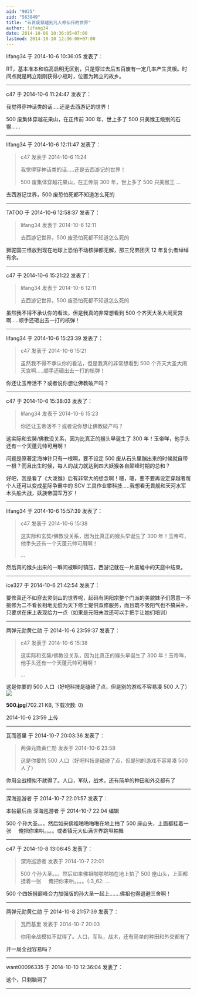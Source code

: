 ```yaml
---
aid: "9025"
zid: "563849"
title: "五百废穿越到凡人修仙传的世界"
author: lifang34
date: 2014-10-06 10:36:05+07:00
lastmod: 2014-10-10 12:36:00+07:00
---
```


lifang34 于 2014-10-6 10:36:05 发表了：

RT，基本准本和临高启明无区别，只是穿过去后五百废有一定几率产生灵根。时间点就是韩立刚刚获得小瓶时，位置为韩立的故乡。

---

c47 于 2014-10-6 11:24:47 发表了：

我觉得穿神话类的话.....还是去西游记的世界！

500 废集体穿越花果山，在正传前 300 年，世上多了 500 只美猴王级别的石猴......

---

lifang34 于 2014-10-6 12:11:47 发表了：

> c47 发表于 2014-10-6 11:24
>
> 我觉得穿神话类的话.....还是去西游记的世界！
>
> 500 废集体穿越花果山，在正传前 300 年，世上多了 500 只美猴王 ...

去西游记世界，500 废恐怕死都不知道怎么死的

---

TATOO 于 2014-10-6 12:58:37 发表了：

> lifang34 发表于 2014-10-6 12:11
>
> 去西游记世界，500 废恐怕死都不知道怎么死的

狮驼国三怪放到现在地球上恐怕不动核弹都无解，那三兄弟团灭 12 年复仇者绰绰有余。

---

c47 于 2014-10-6 15:21:22 发表了：

> lifang34 发表于 2014-10-6 12:11
>
> 去西游记世界，500 废恐怕死都不知道怎么死的

虽然我不得不承认你的看法，但是我真的非常想看到 500 个齐天大圣大闹天宫啊.....顺手还砸出去一打的核弹！

---

lifang34 于 2014-10-6 15:23:39 发表了：

> c47 发表于 2014-10-6 15:21
>
> 虽然我不得不承认你的看法，但是我真的非常想看到 500 个齐天大圣大闹天宫啊.....顺手还砸出去一打的核弹！

你还让玉帝活不？或者说你想让佛教破产吗？

---

c47 于 2014-10-6 15:38:03 发表了：

> lifang34 发表于 2014-10-6 15:23
>
> 你还让玉帝活不？或者说你想让佛教破产吗？

这实际和玄奘/佛教没关系，因为比真正的猴头早诞生了 300 年！玉帝咩，他手头还有一个天蓬元帅可用啊！

问题是原著定海神针只有一根啊，要不设定 500 废从石头里蹦出来的时候就自带一根？而且出生时候，每人的战力就达到四大妖猴各自颠峰时期的总和？

好吧，我是看了《大泼猴》后有非常大的想念啊！嗯，嗯，要不要再设定穿越者每个人还可以变成星际争霸中的 SCV 工具作业攀科技.....我想看无畏舰和天河水军木头船大战，妖族帝国军万岁！

---

lifang34 于 2014-10-6 15:57:39 发表了：

> c47 发表于 2014-10-6 15:38
>
> 这实际和玄奘/佛教没关系，因为比真正的猴头早诞生了 300 年！玉帝咩，他手头还有一个天蓬元帅可用啊！
>
> ...

然后真的猴头出来的一瞬间被瞬时镇压，西游记就在一片废墟中的天庭中结束。

---

ice327 于 2014-10-6 21:42:54 发表了：

要修真还不如穿去灵剑山的世界呢，起码有阴阳宗整个门派的美貌妹子们愿意一不挑修为二不看长相地无偿为天下修士提供双修服务，而且既不吸阳气也不搞采补，只要求在床上表现给力一点（如果是元阳未泄还可以手把手让她们培训）

---

两弹元勋黄仁勋 于 2014-10-6 23:59:37 发表了：

> c47 发表于 2014-10-6 15:38
>
> 这实际和玄奘/佛教没关系，因为比真正的猴头早诞生了 300 年！玉帝咩，他手头还有一个天蓬元帅可用啊！
>
> ...

这是你要的 500 人口（好吧科技是磕碜了点，但是别的游戏不容易凑 500 人了）![](/9025/235920f5z6457z73q8mfh1.jpg)

**500.jpg**(702.21 KB, 下载次数: 0)

2014-10-6 23:59 上传

---

瓦而基里 于 2014-10-7 20:03:36 发表了：

> 两弹元勋黄仁勋 发表于 2014-10-6 23:59
>
> 这是你要的 500 人口（好吧科技是磕碜了点，但是别的游戏不容易凑 500 人了）

你用全战模拟不就得了。人口，军队，战术，还有简单的种田和外交都有了

---

深海巡游者 于 2014-10-7 22:01:57 发表了：

本帖最后由 深海巡游者 于 2014-10-7 22:04 编辑

500 个孙大圣。。。然后如来佛祖啪啪啪啪在地上拍了 500 座山头，上面都挂着一张     俺把你来哄。。。。或者镇元大仙满世界跳甩袖舞

---

c47 于 2014-10-8 13:06:45 发表了：

> 深海巡游者 发表于 2014-10-7 22:01
>
> 500 个孙大圣。。。然后如来佛祖啪啪啪啪在地上拍了 500 座山头，上面都挂着一张     俺把你来哄。。。。{:3_62: ...

500 个四妖猴巅峰合力加强版的孙大圣一起上.......佛祖也得退避三舍啊！

---

两弹元勋黄仁勋 于 2014-10-8 21:57:39 发表了：

> 瓦而基里 发表于 2014-10-7 20:03
>
> 你用全战模拟不就得了。人口，军队，战术，还有简单的种田和外交都有了

开一局全战容易吗？

---

want00096335 于 2014-10-10 12:36:04 发表了：

这个，只剩脑洞了

---
